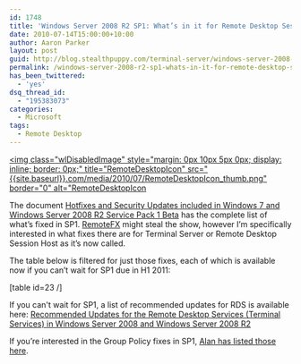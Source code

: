 ```yaml
---
id: 1748
title: 'Windows Server 2008 R2 SP1: What’s in it for Remote Desktop Session Host?'
date: 2010-07-14T15:00:00+10:00
author: Aaron Parker
layout: post
guid: http://blog.stealthpuppy.com/terminal-server/windows-server-2008-r2-sp1-whats-in-it-for-remote-desktop-session-host
permalink: /windows-server-2008-r2-sp1-whats-in-it-for-remote-desktop-session-host/
has_been_twittered:
  - 'yes'
dsq_thread_id:
  - "195383073"
categories:
  - Microsoft
tags:
  - Remote Desktop
---
```

[<img class="wlDisabledImage" style="margin: 0px 10px 5px 0px; display: inline; border: 0px;" title="RemoteDesktopIcon" src="{{site.baseurl}}.com/media/2010/07/RemoteDesktopIcon_thumb.png" border="0" alt="RemoteDesktopIcon]({{site.baseurl}}/windows/windows-server-2003-sp2-what%E2%80%99s-in-it-for-terminal-servers)

The document [Hotfixes and Security Updates included in Windows 7 and Windows Server 2008 R2 Service Pack 1 Beta](http://go.microsoft.com/fwlink/?LinkId=194725) has the complete list of what’s fixed in SP1. [RemoteFX](http://www.brianmadden.com/blogs/brianmadden/archive/2010/07/13/microsoft-remotefx-is-now-available-via-public-beta.aspx) might steal the show, however I’m specifically interested in what fixes there are for Terminal Server or Remote Desktop Session Host as it’s now called.

The table below is filtered for just those fixes, each of which is available now if you can’t wait for SP1 due in H1 2011:

[table id=23 /]

If you can't wait for SP1, a list of recommended updates for RDS is available here: [Recommended Updates for the Remote Desktop Services (Terminal Services) in Windows Server 2008 and Windows Server 2008 R2](http://support.microsoft.com/kb/2312539)

If you’re interested in the Group Policy fixes in SP1, [Alan has listed those here](http://www.grouppolicy.biz/2010/07/the-complete-list-of-group-policy-hotfixs-in-windows-72008-r2-service-pack-1/).